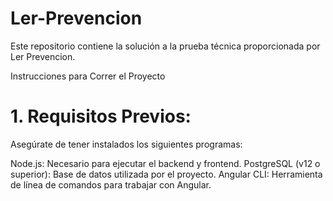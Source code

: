 # Ler-Prevencion
Este repositorio contiene la solución a la prueba técnica proporcionada por Ler Prevencion.


Instrucciones para Correr el Proyecto
# 1. Requisitos Previos:
Asegúrate de tener instalados los siguientes programas:

Node.js: Necesario para ejecutar el backend y frontend.
PostgreSQL (v12 o superior): Base de datos utilizada por el proyecto.
Angular CLI: Herramienta de línea de comandos para trabajar con Angular.
